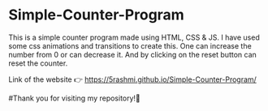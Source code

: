 # Simple-Counter-Program
This is a simple counter program made using HTML, CSS &amp; JS. I have used some css animations and transitions to create this. One can increase the number from 0 or can decrease it. And by clicking on the reset button can reset the counter.

Link of the website 👉  https://5rashmi.github.io/Simple-Counter-Program/

#Thank you for visiting my repository!🙏
